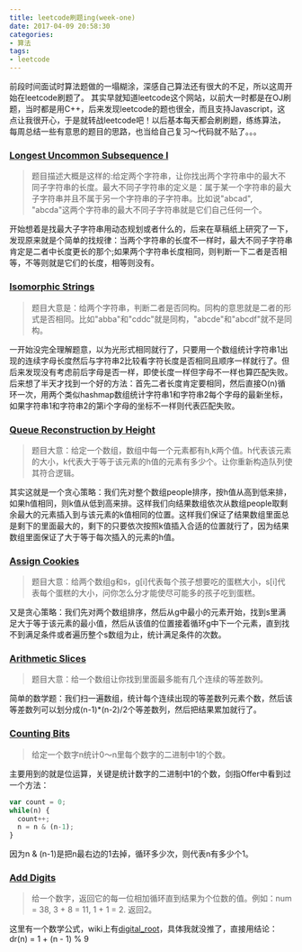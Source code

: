 ```yaml
---
title: leetcode刷题ing(week-one)
date: 2017-04-09 20:58:30
categories: 
- 算法
tags: 
- leetcode
---
```


前段时间面试时算法题做的一塌糊涂，深感自己算法还有很大的不足，所以这周开始在leetcode刷题了。
其实早就知道leetcode这个网站，以前大一时都是在OJ刷题，当时都是用C++，后来发现leetcode的题也很全，而且支持Javascript，这点让我很开心，于是就转战leetcode吧！以后基本每天都会刷刷题，练练算法，每周总结一些有意思的题目的思路，也当给自己复习～代码就不贴了。。。
<!--more-->
### [Longest Uncommon Subsequence I](https://leetcode.com/problems/longest-uncommon-subsequence-i/#/description)
> 题目描述大概是这样的:给定两个字符串，让你找出两个字符串中的最大不同子字符串的长度。最大不同子字符串的定义是：属于某一个字符串的最大子字符串并且不属于另一个字符串的子字符串。比如说"abcad", "abcda"这两个字符串的最大不同子字符串就是它们自己任何一个。

开始想着是找最大子字符串用动态规划或者什么的，后来在草稿纸上研究了一下，发现原来就是个简单的找规律：当两个字符串的长度不一样时，最大不同子字符串肯定是二者中长度更长的那个;如果两个字符串长度相同，则判断一下二者是否相等，不等则就是它们的长度，相等则没有。

### [Isomorphic Strings](https://leetcode.com/problems/isomorphic-strings/#/description)
> 题目大意是：给两个字符串，判断二者是否同构。同构的意思就是二者的形式是否相同。比如"abba"和"cddc"就是同构，"abcde"和"abcdf"就不是同构。

一开始没完全理解题意，以为光形式相同就行了，只要用一个数组统计字符串1出现的连续字母长度然后与字符串2比较看字符长度是否相同且顺序一样就行了。但后来发现没有考虑前后字母是否一样，即使长度一样但字母不一样也算匹配失败。后来想了半天才找到一个好的方法：首先二者长度肯定要相同，然后直接O(n)循环一次，用两个类似hashmap数组统计字符串1和字符串2每个字母的最新坐标，如果字符串1和字符串2的第i个字母的坐标不一样则代表匹配失败。

### [Queue Reconstruction by Height](https://leetcode.com/problems/queue-reconstruction-by-height/#/description)
> 题目大意：给定一个数组，数组中每一个元素都有h,k两个值。h代表该元素的大小，k代表大于等于该元素的h值的元素有多少个。让你重新构造队列使其符合逻辑。

其实这就是一个贪心策略：我们先对整个数组people排序，按h值从高到低来排，如果h值相同，则k值从低到高来排。这样我们向结果数组依次从数组people取剩余最大的元素插入到与该元素的k值相同的位置。这样我们保证了结果数组里面总是剩下的里面最大的，剩下的只要依次按照k值插入合适的位置就行了，因为结果数组里面保证了大于等于每次插入的元素的h值。

### [Assign Cookies](https://leetcode.com/problems/assign-cookies/#/description)
> 题目大意：给两个数组g和s，g[i]代表每个孩子想要吃的蛋糕大小，s[i]代表每个蛋糕的大小，问你怎么分才能使尽可能多的孩子吃到蛋糕。

又是贪心策略：我们先对两个数组排序，然后从g中最小的元素开始，找到s里满足大于等于该元素的最小值，然后从该值的位置接着循环g中下一个元素，直到找不到满足条件或者遍历整个s数组为止，统计满足条件的次数。

### [Arithmetic Slices](https://leetcode.com/problems/arithmetic-slices/#/description)
> 题目大意：给一个数组让你找到里面最多能有几个连续的等差数列。

简单的数学题：我们扫一遍数组，统计每个连续出现的等差数列元素个数，然后该等差数列可以划分成(n-1)*(n-2)/2个等差数列，然后把结果累加就行了。

### [Counting Bits](https://leetcode.com/problems/counting-bits/#/description)
> 给定一个数字n统计0～n里每个数字的二进制中1的个数。

主要用到的就是位运算，关键是统计数字的二进制中1的个数，剑指Offer中看到过一个方法：
```javascript
var count = 0;
while(n) {
  count++;
  n = n & (n-1);
}
```
因为n & (n-1)是把n最右边的1去掉，循环多少次，则代表n有多少个1。

### [Add Digits](https://leetcode.com/problems/add-digits/#/description)
> 给一个数字，返回它的每一位相加循环直到结果为个位数的值。例如：num = 38, 3 + 8 = 11, 1 + 1 = 2. 返回2。

这里有一个数学公式，wiki上有[digital_root](https://en.wikipedia.org/wiki/Digital_root#Congruence_formula)，具体我就没推了，直接用结论：dr(n) = 1 + (n - 1) % 9
